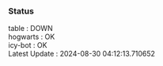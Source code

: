### Status


table : DOWN  
hogwarts : OK  
icy-bot : OK  
Latest Update : 2024-08-30 04:12:13.710652
